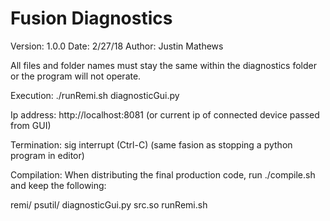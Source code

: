 # Fusion Diagnostics 

Version:    1.0.0
Date:       2/27/18
Author:     Justin Mathews

All files and folder names must stay the same within the diagnostics folder or the 
program will not operate. 

Execution:
./runRemi.sh diagnosticGui.py

Ip address:
http://localhost:8081 (or current ip of connected device passed from GUI)

Termination:
sig interrupt (Ctrl-C) (same fasion as stopping a python program in editor)


Compilation:
When distributing the final production code, run ./compile.sh and keep the following:

remi/
psutil/
diagnosticGui.py
src.so
runRemi.sh 
